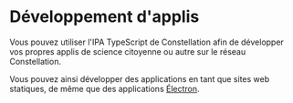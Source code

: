 # Développement d'applis
Vous pouvez utiliser l'IPA TypeScript de Constellation afin de développer vos propres applis de science citoyenne ou autre sur le réseau Constellation.

Vous pouvez ainsi développer des applications en tant que sites web statiques, de même que des applications [Électron](https://www.electronjs.org/fr/).
